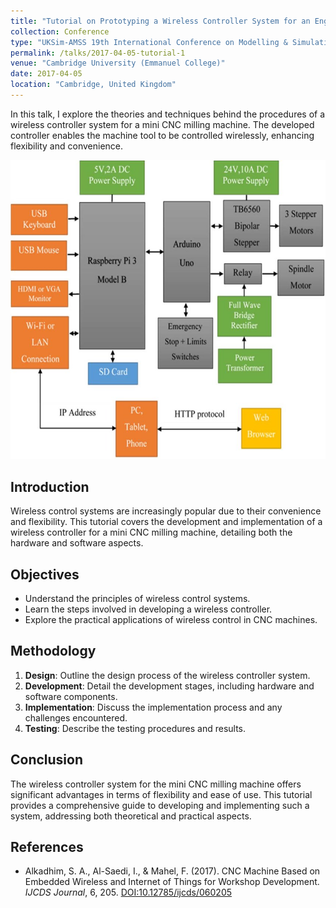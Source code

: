 ```yaml
---
title: "Tutorial on Prototyping a Wireless Controller System for an Engraving Machine"
collection: Conference
type: "UKSim-AMSS 19th International Conference on Modelling & Simulation"
permalink: /talks/2017-04-05-tutorial-1
venue: "Cambridge University (Emmanuel College)"
date: 2017-04-05
location: "Cambridge, United Kingdom"
---
```


In this talk, I explore the theories and techniques behind the procedures of a wireless controller system for a mini CNC milling machine. The developed controller enables the machine tool to be controlled wirelessly, enhancing flexibility and convenience.

![Block Diagram of Wireless Controller System](https://github.com/SaifaldeenALKADHIM/SaifaldeenALKADHIM.github.io/blob/master/images/Block-Diagram-Design-of-Wireless-Controller-System.png "Block Diagram of Wireless Controller System")

## Introduction
Wireless control systems are increasingly popular due to their convenience and flexibility. This tutorial covers the development and implementation of a wireless controller for a mini CNC milling machine, detailing both the hardware and software aspects.

## Objectives
- Understand the principles of wireless control systems.
- Learn the steps involved in developing a wireless controller.
- Explore the practical applications of wireless control in CNC machines.

## Methodology
1. **Design**: Outline the design process of the wireless controller system.
2. **Development**: Detail the development stages, including hardware and software components.
3. **Implementation**: Discuss the implementation process and any challenges encountered.
4. **Testing**: Describe the testing procedures and results.

## Conclusion
The wireless controller system for the mini CNC milling machine offers significant advantages in terms of flexibility and ease of use. This tutorial provides a comprehensive guide to developing and implementing such a system, addressing both theoretical and practical aspects.

## References
- Alkadhim, S. A., Al-Saedi, I., & Mahel, F. (2017). CNC Machine Based on Embedded Wireless and Internet of Things for Workshop Development. *IJCDS Journal*, 6, 205. [DOI:10.12785/ijcds/060205](https://doi.org/10.12785/ijcds/060205)
